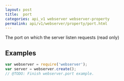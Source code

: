 ```yaml
---
layout: post
title:  port
categories: api_v1 webserver webserver-property
permalink: api/v1/webserver/property/port.html
---
```


The port on which the server listen requests (read only)

## Examples

```javascript
var webserver = require('webserver');
var server = webserver.create();
// @TODO: Finish webserver.port example.
```








